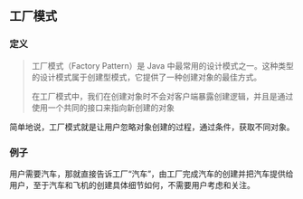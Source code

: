 ## 工厂模式

### 定义

> 工厂模式（Factory Pattern）是 Java 中最常用的设计模式之一。这种类型的设计模式属于创建型模式，它提供了一种创建对象的最佳方式。
>
> 在工厂模式中，我们在创建对象时不会对客户端暴露创建逻辑，并且是通过使用一个共同的接口来指向新创建的对象



简单地说，工厂模式就是让用户忽略对象创建的过程，通过条件，获取不同对象。

### 例子

用户需要汽车，那就直接告诉工厂“汽车”，由工厂完成汽车的创建并把汽车提供给用户，至于汽车和飞机的创建具体细节如何，不需要用户考虑和关注。